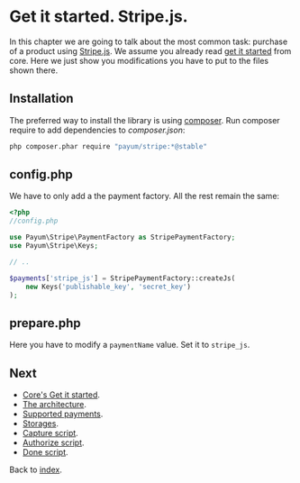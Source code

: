 # Get it started. Stripe.js.

In this chapter we are going to talk about the most common task: purchase of a product using [Stripe.js](https://stripe.com/docs/stripe.js).
We assume you already read [get it started](https://github.com/Payum/Payum/blob/master/src/Payum/Core/Resources/docs/get-it-started.md) from core.
Here we just show you modifications you have to put to the files shown there.

## Installation

The preferred way to install the library is using [composer](http://getcomposer.org/).
Run composer require to add dependencies to _composer.json_:

```bash
php composer.phar require "payum/stripe:*@stable"
```

## config.php

We have to only add a the payment factory. All the rest remain the same:

```php
<?php
//config.php

use Payum\Stripe\PaymentFactory as StripePaymentFactory;
use Payum\Stripe\Keys;

// ..

$payments['stripe_js'] = StripePaymentFactory::createJs(
    new Keys('publishable_key', 'secret_key')
);
```

## prepare.php

Here you have to modify a `paymentName` value. Set it to `stripe_js`.

## Next 

* [Core's Get it started](https://github.com/Payum/Core/blob/master/Resources/docs/get-it-started.md).
* [The architecture](https://github.com/Payum/Core/blob/master/Resources/docs/the-architecture.md).
* [Supported payments](https://github.com/Payum/Core/blob/master/Resources/docs/supported-payments.md).
* [Storages](https://github.com/Payum/Core/blob/master/Resources/docs/storages.md).
* [Capture script](https://github.com/Payum/Core/blob/master/Resources/docs/capture-script.md).
* [Authorize script](https://github.com/Payum/Core/blob/master/Resources/docs/authorize-script.md).
* [Done script](https://github.com/Payum/Core/blob/master/Resources/docs/done-script.md).

Back to [index](index.md).